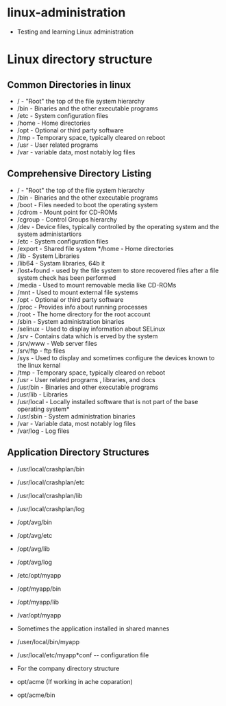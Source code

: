 # linux-administration
* Testing and learning Linux administration

# Linux directory structure


## Common Directories in linux
* /     - "Root" the top of the file system hierarchy
* /bin  - Binaries and the other executable programs
* /etc  - System configuration files
* /home - Home directories
* /opt  - Optional or third party software
* /tmp  - Temporary space, typically cleared on reboot
* /usr  - User related programs
* /var  - variable data, most notably log files

## Comprehensive Directory Listing
* /      - "Root" the top of the file system hierarchy
* /bin   - Binaries and the other executable programs
* /boot  - Files needed to boot the operating system
* /cdrom - Mount point for CD-ROMs
* /cgroup - Control Groups hierarchy
* /dev    - Device files, typically controlled by the operating system and the system administartiors
* /etc    - System configuration files
* /export - Shared file system
*/home   - Home directories
* /lib    - System Libraries
* /lib64  - Systam libraries, 64b it
* /lost+found - used by the file system to store recovered files after a file system check has been performed
* /media   - Used to mount removable media like CD-ROMs
* /mnt    - Used to mount external file systems
* /opt   - Optional or third party software
* /proc  - Provides info about running processes
* /root - The home directory for the root account
* /sbin  - System administration binaries
* /selinux - Used to display information about SELinux
* /srv - Contains data which is erved by the system
* /srv/www - Web server files
* /srv/ftp - ftp files
* /sys - Used to display and sometimes configure the devices known to the linux kernal
* /tmp - Temporary space, typically cleared on reboot
* /usr - User related programs , libraries, and docs
* /usr/bin - Binaries and other executable programs
* /usr/lib - Libraries
* /usr/local - Locally installed software that is not part of the base operating system*
* /usr/sbin - System administration binaries
* /var - Variable data, most notably log files
* /var/log - Log files

## Application Directory Structures
* /usr/local/crashplan/bin
* /usr/local/crashplan/etc
* /usr/local/crashplan/lib
* /usr/local/crashplan/log

* /opt/avg/bin
* /opt/avg/etc
* /opt/avg/lib
* /opt/avg/log

* /etc/opt/myapp
* /opt/myapp/bin
* /opt/myapp/lib
* /var/opt/myapp


* Sometimes the application installed in shared mannes
* /user/local/bin/myapp
* /usr/local/etc/myapp*conf -- configuration file

* For the company directory structure
* opt/acme (If working in ache coparation)
* opt/acme/bin










